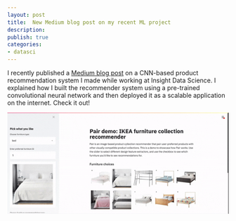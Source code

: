 ```yaml
---
layout: post
title:  New Medium blog post on my recent ML project
description: 
publish: true
categories: 
- datasci
---
```


<!-- ![Pair](../static/gifs/pair-demo-final.gif) -->



I recently published a [Medium blog post](https://blog.insightdatascience.com/building-a-scalable-online-product-recommender-with-keras-docker-gcp-and-gke-52a5ab2c7688 "post") on a CNN-based product recommendation system I made while working at Insight Data Science. I explained how I built the recommender system using a pre-trained convolutional neural network and then deployed it as a scalable application on the internet. Check it out!

![fafa](../static/gifs/pair-demo-final.gif)
